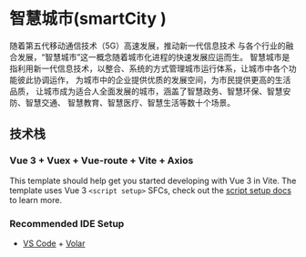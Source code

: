 # 智慧城市(smartCity )

随着第五代移动通信技术（5G）高速发展，推动新一代信息技术
与各个行业的融合发展，“智慧城市”这一概念随着城市化进程的快速发展应运而生。
智慧城市是指利用新一代信息技术，以整合、系统的方式管理城市运行体系，让城市中各个功能彼此协调运作，
为城市中的企业提供优质的发展空间，为市民提供更高的生活品质，
让城市成为适合人全面发展的城市，涵盖了智慧政务、智慧环保、智慧安防、智慧交通、
智慧教育、智慧医疗、智慧生活等数十个场景。


## 技术栈
### Vue 3 + Vuex + Vue-route + Vite + Axios  

This template should help get you started developing with Vue 3 in Vite. The template uses Vue 3 `<script setup>` SFCs, check out the [script setup docs](https://v3.vuejs.org/api/sfc-script-setup.html#sfc-script-setup) to learn more.


### Recommended IDE Setup

- [VS Code](https://code.visualstudio.com/) + [Volar](https://marketplace.visualstudio.com/items?itemName=Vue.volar)

